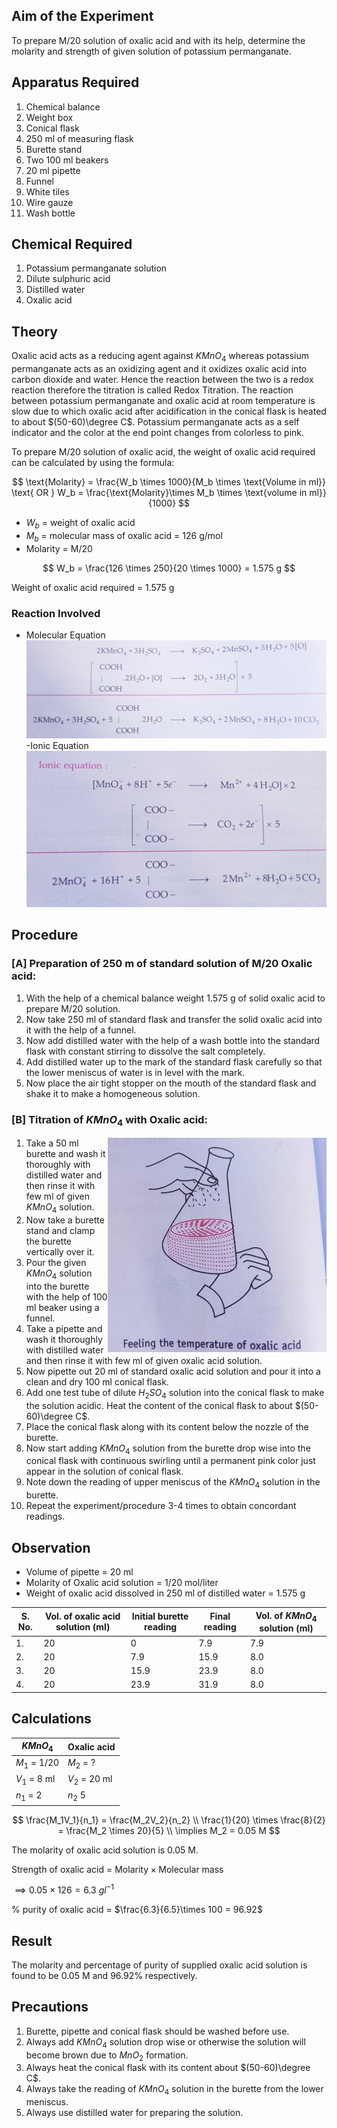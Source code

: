 ## Aim of the Experiment 
To prepare M/20 solution of oxalic acid and with its help, determine the molarity and strength of given solution of potassium permanganate. 

## Apparatus Required 
1. Chemical balance 
2. Weight box 
3. Conical flask 
4. 250 ml of measuring flask 
5. Burette stand 
6. Two 100 ml beakers 
7. 20 ml pipette 
8. Funnel 
9. White tiles 
10. Wire gauze 
11. Wash bottle 

## Chemical Required 
1. Potassium permanganate solution 
2. Dilute sulphuric acid
3. Distilled water 
4. Oxalic acid 

## Theory 
Oxalic acid acts as a reducing agent against $KMnO_4$ whereas potassium permanganate acts as an oxidizing agent and it oxidizes oxalic acid into carbon dioxide and water. Hence the reaction between the two is a redox reaction therefore the titration is called Redox Titration. The reaction between potassium permanganate and oxalic acid at room temperature is slow due to which oxalic acid after acidification in the conical flask is heated to about $(50-60)\degree C$. Potassium permanganate acts as a self indicator and the color at the end point changes from colorless to pink. 

To prepare M/20 solution of oxalic acid, the weight of oxalic acid required can be calculated by using the formula: 

$$
\text{Molarity} = \frac{W_b \times 1000}{M_b \times \text{Volume in ml}} \text{ OR } W_b = \frac{\text{Molarity}\times M_b \times \text{volume in ml}}{1000}
$$

- $W_b$ = weight of oxalic acid 
- $M_b$ = molecular mass of oxalic acid = 126 g/mol
- Molarity = M/20

$$
W_b = \frac{126 \times 250}{20 \times 1000} = 1.575 g
$$

Weight of oxalic acid required = 1.575 g 

### Reaction Involved 
- Molecular Equation 
![img](./img/14-molecular-equation.jpg)
-Ionic Equation
![img](./img/14-ionic-equation.jpg)

## Procedure 
### [A] Preparation of 250 m of standard solution of M/20 Oxalic acid: 
1. With the help of a chemical balance weight 1.575 g of solid oxalic acid to prepare M/20 solution.
2. Now take 250 ml of standard flask and transfer the solid oxalic acid into it with the help of a funnel. 
3. Now add distilled water with the help of a wash bottle into the standard flask with constant stirring to dissolve the salt completely. 
4. Add distilled water up to the mark of the standard flask carefully so that the lower meniscus of water is in level with the mark. 
5. Now place the air tight stopper on the mouth of the standard flask and shake it to make a homogeneous solution. 

### [B] Titration of $KMnO_4$ with Oxalic acid:
<img align=right src="./img/14-pic.jpg" width=350>

1. Take a 50 ml burette and wash it thoroughly with distilled water and then rinse it with few ml of given $KMnO_4$ solution. 
2. Now take a burette stand and clamp the burette vertically over it.
3. Pour the given $KMnO_4$ solution into the burette with the help of 100 ml beaker using a funnel. 
4. Take a pipette and wash it thoroughly with distilled water and then rinse it with few ml of given oxalic acid solution. 
5. Now pipette out 20 ml of standard oxalic acid solution and pour it into a clean and dry 100 ml conical flask. 
6. Add one test tube of dilute $H_2SO_4$ solution into the conical flask to make the solution acidic. Heat the content of the conical flask to about $(50-60)\degree C$.
7. Place the conical flask along with its content below the nozzle of the burette. 
8. Now start adding $KMnO_4$ solution from the burette drop wise into the conical flask with continuous swirling until a permanent pink color just appear in the solution of conical flask. 
9. Note down the reading of upper meniscus of the $KMnO_4$ solution in the burette. 
10. Repeat the experiment/procedure 3-4 times to obtain concordant readings. 

## Observation 
- Volume of pipette = 20 ml 
- Molarity of Oxalic acid solution = 1/20 mol/liter
- Weight of oxalic acid dissolved in 250 ml of distilled water = 1.575 g 

|S. No. | Vol. of oxalic acid solution (ml) | Initial burette reading | Final reading | Vol. of $KMnO_4$ solution (ml)| 
|-|-|-|-|-|
| 1. | 20 | 0 | 7.9 | 7.9 |  
| 2. | 20 | 7.9 | 15.9 | 8.0 |
| 3. | 20 | 15.9 | 23.9 | 8.0 |
| 4. | 20 | 23.9 | 31.9 | 8.0 |

## Calculations 
| $KMnO_4$ | Oxalic acid | 
|-|-|
| $M_1$ = 1/20 | $M_2$ = ? | 
| $V_1$ = 8 ml | $V_2$ = 20 ml | 
| $n_1$ = 2 | $n_2$ 5 | 

$$
\frac{M_1V_1}{n_1} = \frac{M_2V_2}{n_2}
\\
\frac{1}{20} \times \frac{8}{2} = \frac{M_2 \times 20}{5}
\\
\implies M_2 = 0.05 M
$$

The molarity of oxalic acid solution is 0.05 M. 

Strength of oxalic acid = $\text{Molarity} \times \text{Molecular mass}$

$\implies 0.05 \times 126 = 6.3\ gl^{-1}$

% purity of oxalic acid = $\frac{6.3}{6.5}\times 100 = 96.92$

## Result 
The molarity and percentage of purity of supplied oxalic acid solution is found to be 0.05 M and 96.92% respectively. 

## Precautions 
1. Burette, pipette and conical flask should be washed before use. 
2. Always add $KMnO_4$ solution drop wise or otherwise the solution will become brown due to $MnO_2$ formation. 
3. Always heat the conical flask with its content about $(50-60)\degree C$.
4. Always take the reading of $KMnO_4$ solution in the burette from the lower meniscus.
5. Always use distilled water for preparing the solution. 
